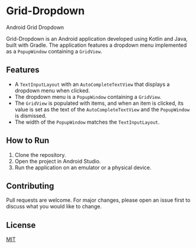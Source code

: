 # Grid-Dropdown
Android Grid Dropdown

Grid-Dropdown is an Android application developed using Kotlin and Java, built with Gradle. The application features a dropdown menu implemented as a `PopupWindow` containing a `GridView`. 

## Features

- A `TextInputLayout` with an `AutoCompleteTextView` that displays a dropdown menu when clicked.
- The dropdown menu is a `PopupWindow` containing a `GridView`.
- The `GridView` is populated with items, and when an item is clicked, its value is set as the text of the `AutoCompleteTextView` and the `PopupWindow` is dismissed.
- The width of the `PopupWindow` matches the `TextInputLayout`.

## How to Run

1. Clone the repository.
2. Open the project in Android Studio.
3. Run the application on an emulator or a physical device.

## Contributing

Pull requests are welcome. For major changes, please open an issue first to discuss what you would like to change.

## License

[MIT](https://choosealicense.com/licenses/mit/)